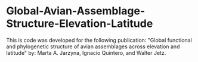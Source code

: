 # Global-Avian-Assemblage-Structure-Elevation-Latitude
This is code was developed for the following publication: "Global functional and phylogenetic structure of avian assemblages across elevation and latitude" by: Marta A. Jarzyna, Ignacio Quintero, and Walter Jetz.
